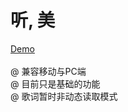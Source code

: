 # 听, 美
<a href="http://htmlpreview.github.io/?https://github.com/MengYiFan/ting/tree/master/src/index.html" target="_blank">Demo</a>
<br>
<br>
@ 兼容移动与PC端
<br>
@ 目前只是基础的功能
<br>
@ 歌词暂时非动态读取模式
